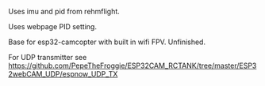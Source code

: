Uses imu and pid from rehmflight.

Uses webpage PID setting.

Base for esp32-camcopter with built in wifi FPV. Unfinished.

For UDP transmitter see https://github.com/PepeTheFroggie/ESP32CAM_RCTANK/tree/master/ESP32webCAM_UDP/espnow_UDP_TX
